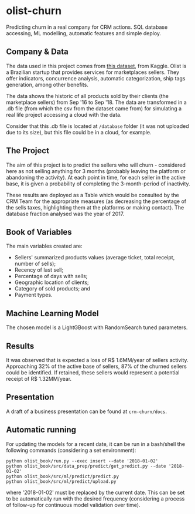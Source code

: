 # olist-churn
Predicting churn in a real company for CRM actions. SQL database accessing, ML modelling, automatic features and simple deploy.

## Company & Data
The data used in this project comes from [this dataset](https://www.kaggle.com/olistbr/brazilian-ecommerce), from Kaggle.
Olist is a Brazilian startup that provides services for marketplaces sellers.
They offer indicators, concurrence analysis, automatic categorization, ship tags generation, among other benefits.

The data shows the historic of all products sold by their clients (the marketplace sellers) from Sep '16 to Sep '18. The data are transformed in a .db file (from which the csv from the dataset came from) for simulating a real life project accessing a cloud with the data.

Consider that this .db file is located at <code>/database</code> folder (it was not uploaded due to its size), but this file could be in a cloud, for example.

## The Project
The aim of this project is to predict the sellers who will churn - considered here as not selling anything for 3 months (probably leaving the platform or abandoning the activity). At each point in time, for each seller in the active base, it is given a probability of completing the 3-month-period of inactivity.

These results are deployed as a Table which would be consulted by the CRM Team for the appropriate measures (as decreasing the percentage of the sells taxes, highlighting them at the platforms or making contact). The database fraction analysed was the year of 2017.

## Book of Variables
The main variables created are:
- Sellers' summarized products values (average ticket, total receipt, number of sells);
- Recency of last sell;
- Percentage of days with sells;
- Geographic location of clients;
- Category of sold products; and
- Payment types.

## Machine Learning Model
The chosen model is a LightGBoost with RandomSearch tuned parameters.

## Results
It was observed that is expected a loss of R$ 1.6MM/year of sellers activity. Approaching 32% of the active base of sellers, 87% of the churned sellers could be identified. If retained, these sellers would represent a potential receipt of R$ 1.32MM/year.

## Presentation
A draft of a business presentation can be found at <code>crm-churn/docs</code>.

## Automatic running
For updating the models for a recent date, it can be run in a bash/shell the following commands (considering a set environment):

<pre>
<code>python olist_book/run.py --exec insert --date '2018-01-02'</code>
<code>python olist_book/src/data_prep/predict/get_predict.py --date '2018-01-02'</code>
<code>python olist_book/src/ml/predict/predict.py</code>
<code>python olist_book/src/ml/predict/upload.py</code>
</pre>

where '2018-01-02' must be replaced by the current date. This can be set to be automatically run with the desired frequency (considering a process of follow-up for continuous model validation over time).